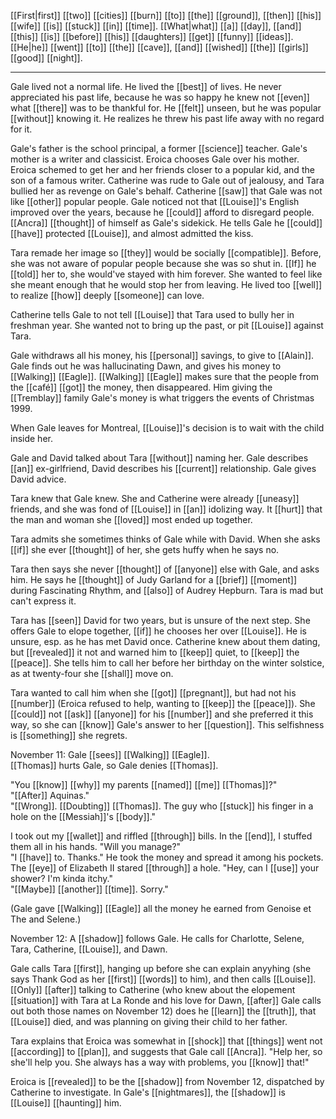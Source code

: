 [[First|first]] [[two]] [[cities]] [[burn]] [[to]] [[the]] [[ground]], [[then]] [[his]] [[wife]] [[is]] [[stuck]] [[in]] [[time]]. [[What|what]] [[a]] [[day]], [[and]] [[this]] [[is]] [[before]] [[his]] [[daughters]] [[get]] [[funny]] [[ideas]]. [[He|he]] [[went]] [[to]] [[the]] [[cave]], [[and]] [[wished]] [[the]] [[girls]] [[good]] [[night]].
* * *
Gale lived not a normal life. He lived the [[best]] of lives. He never appreciated his past life, because he was so happy he knew not [[even]] what [[there]] was to be thankful for. He [[felt]] unseen, but he was popular [[without]] knowing it. He realizes he threw his past life away with no regard for it.  
  
Gale's father is the school principal, a former [[science]] teacher. Gale's mother is a writer and classicist. Eroica chooses Gale over his mother. Eroica schemed to get her and her friends closer to a popular kid, and the son of a famous writer. Catherine was rude to Gale out of jealousy, and Tara bullied her as revenge on Gale's behalf. Catherine [[saw]] that Gale was not like [[other]] popular people. Gale noticed not that [[Louise]]'s English improved over the years, because he [[could]] afford to disregard people. [[Ancra]] [[thought]] of himself as Gale's sidekick. He tells Gale he [[could]] [[have]] protected [[Louise]], and almost admitted the kiss.  
  
Tara remade her image so [[they]] would be socially [[compatible]]. Before, she was not aware of popular people because she was so shut in. [[If]] he [[told]] her to, she would've stayed with him forever. She wanted to feel like she meant enough that he would stop her from leaving. He lived too [[well]] to realize [[how]] deeply [[someone]] can love.  
  
Catherine tells Gale to not tell [[Louise]] that Tara used to bully her in freshman year. She wanted not to bring up the past, or pit [[Louise]] against Tara.  
  
Gale withdraws all his money, his [[personal]] savings, to give to [[Alain]]. Gale finds out he was hallucinating Dawn, and gives his money to [[Walking]] [[Eagle]]. [[Walking]] [[Eagle]] makes sure that the people from the [[café]] [[got]] the money, then disappeared. Him giving the [[Tremblay]] family Gale's money is what triggers the events of Christmas 1999.  
  
When Gale leaves for Montreal, [[Louise]]'s decision is to wait with the child inside her.  
  
Gale and David talked about Tara [[without]] naming her. Gale describes [[an]] ex-girlfriend, David describes his [[current]] relationship. Gale gives David advice.  
  
Tara knew that Gale knew. She and Catherine were already [[uneasy]] friends, and she was fond of [[Louise]] in [[an]] idolizing way. It [[hurt]] that the man and woman she [[loved]] most ended up together.  
  
Tara admits she sometimes thinks of Gale while with David. When she asks [[if]] she ever [[thought]] of her, she gets huffy when he says no.  
  
Tara then says she never [[thought]] of [[anyone]] else with Gale, and asks him. He says he [[thought]] of Judy Garland for a [[brief]] [[moment]] during Fascinating Rhythm, and [[also]] of Audrey Hepburn. Tara is mad but can't express it.  
  
Tara has [[seen]] David for two years, but is unsure of the next step. She offers Gale to elope together, [[if]] he chooses her over [[Louise]]. He is unsure, esp. as he has met David once. Catherine knew about them dating, but [[revealed]] it not and warned him to [[keep]] quiet, to [[keep]] the [[peace]]. She tells him to call her before her birthday on the winter solstice, as at twenty-four she [[shall]] move on.  
  
Tara wanted to call him when she [[got]] [[pregnant]], but had not his [[number]] (Eroica refused to help, wanting to [[keep]] the [[peace]]). She [[could]] not [[ask]] [[anyone]] for his [[number]] and she preferred it this way, so she can [[know]] Gale's answer to her [[question]]. This selfishness is [[something]] she regrets.  
  
November 11: Gale [[sees]] [[Walking]] [[Eagle]].  
[[Thomas]] hurts Gale, so Gale denies [[Thomas]].  
  
"You [[know]] [[why]] my parents [[named]] [[me]] [[Thomas]]?"  
"[[After]] Aquinas."  
"[[Wrong]]. [[Doubting]] [[Thomas]]. The guy who [[stuck]] his finger in a hole on the [[Messiah]]'s [[body]]."  
  
  
I took out my [[wallet]] and riffled [[through]] bills. In the [[end]], I stuffed them all in his hands. "Will you manage?"  
"I [[have]] to. Thanks." He took the money and spread it among his pockets. The [[eye]] of Elizabeth II stared [[through]] a hole. "Hey, can I [[use]] your shower? I'm kinda itchy."  
"[[Maybe]] [[another]] [[time]]. Sorry."  
  
(Gale gave [[Walking]] [[Eagle]] all the money he earned from Genoise et The and Selene.)  
  
November 12: A [[shadow]] follows Gale. He calls for Charlotte, Selene, Tara, Catherine, [[Louise]], and Dawn.  
  
Gale calls Tara [[first]], hanging up before she can explain anyyhing (she says Thank God as her [[first]] [[words]] to him), and then calls [[Louise]]. [[Only]] [[after]] talking to Catherine (who knew about the elopement [[situation]] with Tara at La Ronde and his love for Dawn, [[after]] Gale calls out both those names on November 12) does he [[learn]] the [[truth]], that [[Louise]] died, and was planning on giving their child to her father.  
  
Tara explains that Eroica was somewhat in [[shock]] that [[things]] went not [[according]] to [[plan]], and suggests that Gale call [[Ancra]]. "Help her, so she'll help you. She always has a way with problems, you [[know]] that!"  
  
Eroica is [[revealed]] to be the [[shadow]] from November 12, dispatched by Catherine to investigate. In Gale's [[nightmares]], the [[shadow]] is [[Louise]] [[haunting]] him.  
  
